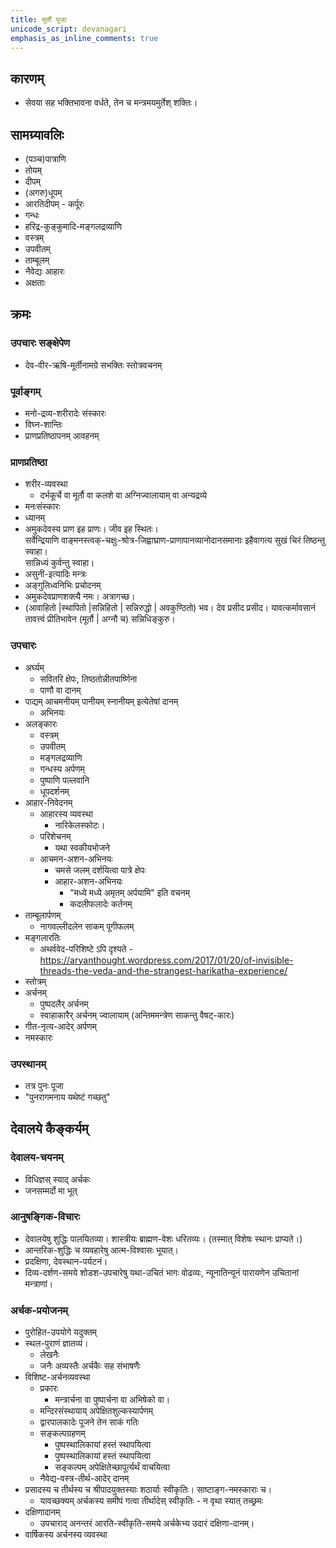 ```yaml
---
title: मूर्तौ पूजा
unicode_script: devanagari
emphasis_as_inline_comments: true
---
```


## कारणम्

- सेवया सह भक्तिभावना वर्धते, तेन च मन्त्रमयमुर्तेश् शक्तिः।

## सामग्र्यावलिः

- (पञ्च)पात्राणि
- तोयम्
- दीपम्
- (अगरु)धूपम्
- आरतिदीपम् - कर्पूरः
- गन्धः
- हरिद्र-कुङ्कुमादि-मङ्गलद्रव्याणि
- वस्त्रम्
- उपवीतम्
- ताम्बूलम्
- नैवेद्यः आहारः
- अक्षताः

## क्रमः

### उपचारः सङ्क्षेपेण
- देव-वीर-ऋषि-मूर्तीनामग्रे सभक्तिः स्तोत्रवचनम्

### पूर्वाङ्गम्
- मनो-द्रव्य-शरीरादेः संस्कारः
- विघ्न-शान्तिः
- प्राणप्रतिष्ठापनम् आवहनम्

### प्राणप्रतिष्ठा
- शरीर-व्यवस्था
  - दर्भकूर्चे वा मूर्तौ वा कलशे वा अग्निज्वालायाम् वा अन्यद्रव्ये
- मनःसंस्कारः
- ध्यानम्
- अमुकदेवस्य प्राण इह प्राणः। जीव इह स्थितः।   
सर्वेन्द्रियाणि वाङ्मनस्त्वक्-चक्षुः-श्रोत्र-जिह्वाघ्राण-प्राणापानव्यानोदानसमानाः इहैवागत्य सुखं चिरं तिष्ठन्तु स्वाहा।  
सान्निध्यं कुर्वन्तु स्वाहा।
- असुनी-इत्यादिः मन्त्रः
- अङ्गुलिध्वनिभिः प्रचोदनम्
- अमुकदेवप्राणशक्त्यै नमः। अत्रागच्छ।
- (आवाहितो |स्थापितो |सन्निहितो | सन्निरुद्धो | अवकुण्ठितो) भव। देव प्रसीद प्रसीद। यावत्कर्मावसानं तावत्त्वं प्रीतिभावेन (मूर्तौ | अग्नौ च) सन्निधिङ्कुरु।

### उपचारः
- अर्घ्यम्
  - सवितरि क्षेपः, तिष्ठतोन्नीतपार्ष्णिना
  - पाणौ वा दानम्
- पाद्यम् आचमनीयम् पानीयम् स्नानीयम् इत्येतेषां दानम्
  - अभिनयः
- अलङ्कारः
  - वस्त्रम्
  - उपवीतम्
  - मङ्गलद्रव्याणि
  - गन्धस्य अर्पणम्
  - पुष्पाणि पल्लवानि
  - धूपदर्शनम्
- आहार-निवेदनम्
  - आहारस्य व्यवस्था
    - नारिकेलस्फोटः।
  - परिशेचनम्
    - यथा स्वकीयभोजने
  - आचमन-अशन-अभिनयः
    - चमसे जलम् दर्शयित्वा पात्रे क्षेपः
    - आहार-अशन-अभिनयः
      - "मध्ये मध्ये अमृतम् अर्पयामि" इति वचनम्
      - कदलीफलादेः कर्तनम्
- ताम्बूलार्पणम्
  - नागवल्लीदलेन साकम् पूगीफलम्
- मङ्गलारतिः
  - अथर्ववेद-परिशिष्टे ऽपि दृश्यते - https://aryanthought.wordpress.com/2017/01/20/of-invisible-threads-the-veda-and-the-strangest-harikatha-experience/
- स्तोत्रम्
- अर्चनम्
  - पुष्पदलैर् अर्चनम्
  - स्वाहाकारैर् अर्चनम् ज्वालायाम् (अन्तिममन्त्रेण साकन्तु वैषट्-कारः)
- गीत-नृत्य-आदेर् अर्पणम्
- नमस्कारः

### उपस्थानम्

- तत्र पुनः पूजा
- "पुनरागमनाय यथेष्टं गच्छतु"

## देवालये कैङ्कर्यम्

### देवालय-चयनम्

- विधिज्ञस् स्याद् अर्चकः
- जनसम्मर्दो मा भूत्

### आनुषङ्गिक-विचारः
- देवालयेषु शुद्धिः पालयितव्या। शास्त्रीयः ब्राह्मण-वेशः धरितव्यः। (तस्मात् विशेषः स्थानः प्राप्यते।)
- आन्तरिक-शुद्धिः च व्यवहारेषु आत्म-विश्वासः भूयात्।
- प्रदक्षिणा, देवस्थान-पर्यटनं।
- दिव्य-दर्शण-समये शोडश-उपचारेषु यथा-उचितं भागः वोढव्यः, न्यूनातिन्यूनं पारायणेन उचितानां मन्त्राणां।

### अर्चक-प्रयोजनम्

- पुरोहित-उपयोगे यदुक्तम्
- स्थल-पुराणं ज्ञातव्यं।
  - लेखनैः
  - जनैः अव्यस्तैः अर्चकैः सह संभाषणैः
- विशिष्ट-अर्चनव्यवस्था
  - प्रकारः
    - मन्त्रार्चना वा पुष्पार्चना वा अभिषेको वा।
  - मन्दिरसंस्थायाय् अपेक्षितशुल्कस्यार्पणम्
  - द्वारपालकादेः पूजने तेन साकं गतिः
  - सङ्कल्पग्रहणम्
    - पुष्पस्थालिकायां हस्तं स्थापयित्वा
    - पुष्पस्थालिकायां हस्तं स्थापयित्वा
    - सङ्कल्पम् अपेक्षितेच्छापूर्त्यर्थं वाचयित्वा
  - नैवेद्य-वस्त्र-तीर्थ-आदेर् दानम्
- प्रसादस्य च तीर्थस्य च श्रीपादयुक्तस्याः शठार्याः स्वीकृतिः। साष्टाङ्ग-नमस्काराः च।
  - यावच्छक्यम् अर्चकस्य समीपं गत्वा तीर्थादेस् स्वीकृतिः - न वृथा स्यात् तच्छ्रमः
- दक्षिणादानम्
  - उपचाराद् अनन्तरं आरति-स्वीकृति-समये अर्चकेभ्य उदारं दक्षिणा-दानम्।
- वार्षिकस्य अर्चनस्य व्यवस्था
